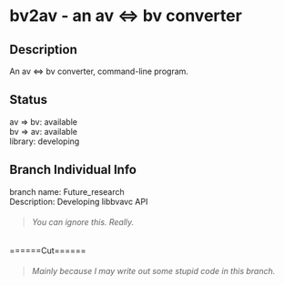 bv2av - an av <=> bv converter
==============================

Description
-----------

An av <=> bv converter, command-line program.

Status
------

av => bv: available  
bv => av: available  
library: developing

Branch Individual Info
----------------------

branch name: Future_research  
Description: Developing libbvavc API

> ###### You can ignore this. Really.

======Cut======

> ###### Mainly because I may write out some stupid code in this branch.

